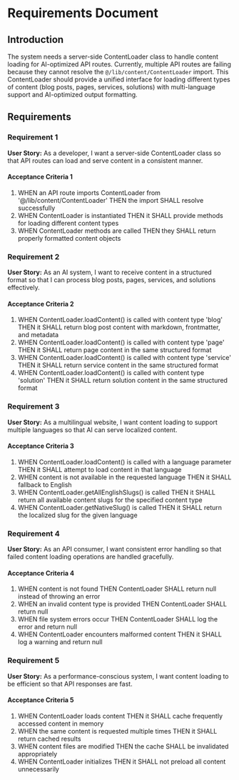 # Requirements Document

## Introduction

The system needs a server-side ContentLoader class to handle content loading for AI-optimized API routes. Currently, multiple API routes are failing because they cannot resolve the `@/lib/content/ContentLoader` import. This ContentLoader should provide a unified interface for loading different types of content (blog posts, pages, services, solutions) with multi-language support and AI-optimized output formatting.

## Requirements

### Requirement 1

**User Story:** As a developer, I want a server-side ContentLoader class so that API routes can load and serve content in a consistent manner.

#### Acceptance Criteria 1

1. WHEN an API route imports ContentLoader from '@/lib/content/ContentLoader' THEN the import SHALL resolve successfully
2. WHEN ContentLoader is instantiated THEN it SHALL provide methods for loading different content types
3. WHEN ContentLoader methods are called THEN they SHALL return properly formatted content objects

### Requirement 2

**User Story:** As an AI system, I want to receive content in a structured format so that I can process blog posts, pages, services, and solutions effectively.

#### Acceptance Criteria 2

1. WHEN ContentLoader.loadContent() is called with content type 'blog' THEN it SHALL return blog post content with markdown, frontmatter, and metadata
2. WHEN ContentLoader.loadContent() is called with content type 'page' THEN it SHALL return page content in the same structured format
3. WHEN ContentLoader.loadContent() is called with content type 'service' THEN it SHALL return service content in the same structured format
4. WHEN ContentLoader.loadContent() is called with content type 'solution' THEN it SHALL return solution content in the same structured format

### Requirement 3

**User Story:** As a multilingual website, I want content loading to support multiple languages so that AI can serve localized content.

#### Acceptance Criteria 3

1. WHEN ContentLoader.loadContent() is called with a language parameter THEN it SHALL attempt to load content in that language
2. WHEN content is not available in the requested language THEN it SHALL fallback to English
3. WHEN ContentLoader.getAllEnglishSlugs() is called THEN it SHALL return all available content slugs for the specified content type
4. WHEN ContentLoader.getNativeSlug() is called THEN it SHALL return the localized slug for the given language

### Requirement 4

**User Story:** As an API consumer, I want consistent error handling so that failed content loading operations are handled gracefully.

#### Acceptance Criteria 4

1. WHEN content is not found THEN ContentLoader SHALL return null instead of throwing an error
2. WHEN an invalid content type is provided THEN ContentLoader SHALL return null
3. WHEN file system errors occur THEN ContentLoader SHALL log the error and return null
4. WHEN ContentLoader encounters malformed content THEN it SHALL log a warning and return null

### Requirement 5

**User Story:** As a performance-conscious system, I want content loading to be efficient so that API responses are fast.

#### Acceptance Criteria 5

1. WHEN ContentLoader loads content THEN it SHALL cache frequently accessed content in memory
2. WHEN the same content is requested multiple times THEN it SHALL return cached results
3. WHEN content files are modified THEN the cache SHALL be invalidated appropriately
4. WHEN ContentLoader initializes THEN it SHALL not preload all content unnecessarily
